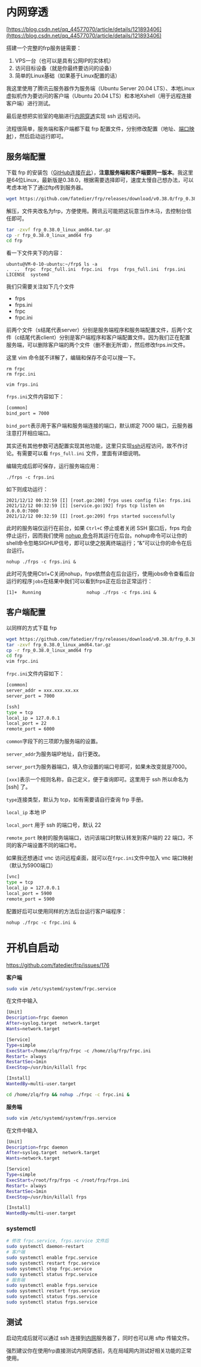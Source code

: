 # 内网穿透

[https://blog.csdn.net/qq_44577070/article/details/121893406](https://blog.csdn.net/qq_44577070/article/details/121893406)

搭建一个完整的frp服务链需要：

1. VPS一台（也可以是具有公网IP的实体机）
2. 访问目标设备（就是你最终要访问的设备）
3. 简单的Linux基础（如果基于Linux配置的话）

我这里使用了腾讯云服务器作为服务端（Ubuntu Server 20.04 LTS）、本地Linux虚拟机作为要访问的客户端（Ubuntu 20.04 LTS）和本地Xshell（用于远程连接客户端）进行测试。

最后是想把实验室的电脑进行[内网穿透](https://so.csdn.net/so/search?q=%E5%86%85%E7%BD%91%E7%A9%BF%E9%80%8F&spm=1001.2101.3001.7020)实现 ssh 远程访问。

流程很简单，服务端和客户端都下载 frp 配置文件，分别修改配置（地址、[端口映射](https://so.csdn.net/so/search?q=%E7%AB%AF%E5%8F%A3%E6%98%A0%E5%B0%84&spm=1001.2101.3001.7020)），然后启动运行即可。

## 服务端配置

下载 frp 的安装包（[GitHub连接在此](https://github.com/fatedier/frp/releases)），**注意服务端和客户端要同一版本**。我这里是64位Linux，最新版是0.38.0，根据需要选择即可，速度太慢自己想办法，可以考虑本地下了通过ftp传到服务器。

```bash
wget https://github.com/fatedier/frp/releases/download/v0.38.0/frp_0.38.0_linux_amd64.tar.gz
```

解压，文件夹改名为frp，方便使用。腾讯云可能把这玩意当作木马，去控制台信任即可。

```bash
tar -zxvf frp_0.38.0_linux_amd64.tar.gz
cp -r frp_0.38.0_linux_amd64 frp
cd frp
```

看一下文件夹下的内容：

```
ubuntu@VM-0-10-ubuntu:~/frp$ ls -a
.  ..  frpc  frpc_full.ini  frpc.ini  frps  frps_full.ini  frps.ini  LICENSE  systemd

```

我们只需要关注如下几个文件

- frps
- frps.ini
- frpc
- frpc.ini

前两个文件（s结尾代表server）分别是服务端程序和服务端配置文件，后两个文件（c结尾代表client）分别是客户端程序和客户端配置文件。因为我们正在配置服务端，可以删除客户端的两个文件（删不删无所谓），然后修改frps.ini文件。

这里 vim 命令就不详解了，编辑和保存不会可以搜一下。

```
rm frpc
rm frpc.ini

vim frps.ini
```

`frps.ini`文件内容如下：

```bash
[common]
bind_port = 7000
```

`bind_port`表示用于客户端和服务端连接的端口，默认绑定 7000 端口，云服务器注意打开相应端口。

其实还有其他参数可选配置实现其他功能，这里只实现[ssh](https://so.csdn.net/so/search?q=ssh&spm=1001.2101.3001.7020)远程访问，故不作讨论。有需要可以看 `frps_full.ini` 文件，里面有详细说明。

编辑完成后即可保存，运行服务端应用：

```
./frps -c frps.ini
```

如下则成功运行：

```
2021/12/12 00:32:59 [I] [root.go:200] frps uses config file: frps.ini
2021/12/12 00:32:59 [I] [service.go:192] frps tcp listen on 0.0.0.0:7000
2021/12/12 00:32:59 [I] [root.go:209] frps started successfully
```

此时的服务端仅运行在前台，如果 `Ctrl+C` 停止或者关闭 SSH 窗口后，frps 均会停止运行，因而我们使用 [nohup 命令](https://www.runoob.com/linux/linux-comm-nohup.html)将其运行在后台。nohup命令可以让你的shell命令忽略SIGHUP信号，即可以使之脱离终端运行；“&”可以让你的命令在后台运行。

```
nohup ./frps -c frps.ini &

```

此时可先使用Ctrl+C关闭nohup，frps依然会在后台运行，使用jobs命令查看后台运行的程序`jobs`在结果中我们可以看到frps正在后台正常运行：

```
[1]+  Running                 nohup ./frps -c frps.ini &

```

## 客户端配置

以同样的方式下载 frp

```bash
wget https://github.com/fatedier/frp/releases/download/v0.38.0/frp_0.38.0_linux_amd64.tar.gz
tar -zxvf frp_0.38.0_linux_amd64.tar.gz
cp -r frp_0.38.0_linux_amd64 frp
cd frp
vim frpc.ini

```

`frpc.ini`文件内容如下：

```bash
[common]
server_addr = xxx.xxx.xx.xx
server_port = 7000

[ssh]
type = tcp
local_ip = 127.0.0.1
local_port = 22
remote_port = 6000

```

`common`字段下的三项即为服务端的设置。

`server_addr`为服务端IP地址，自行更改。

`server_port`为服务器端口，填入你设置的端口号即可，如果未改变就是7000。

`[xxx]`表示一个规则名称，自己定义，便于查询即可。这里用于 ssh 所以命名为 [ssh] 了。

`type`连接类型，默认为 tcp，如有需要请自行查询 frp 手册。

`local_ip` 本地 IP

`local_port` 用于 ssh 的端口号，默认 22

`remote_port` 映射的服务端端口，访问该端口时默认转发到客户端的 22 端口，不同的客户端设置不同的端口号。

如果我还想通过 vnc 访问远程桌面，就可以在`frpc.ini`文件中加入 vnc 端口映射（默认为5900端口）

```bash
[vnc]
type = tcp
local_ip = 127.0.0.1
local_port = 5900
remote_port = 5900
```

配置好后可以使用同样的方法后台运行客户端程序：

```
nohup ./frpc -c frpc.ini &
```

# 开机自启动

https://github.com/fatedier/frp/issues/176

**客户端**

```bash
sudo vim /etc/systemd/system/frpc.service
```

在文件中输入

```bash
[Unit]
Description=frpc daemon
After=syslog.target  network.target
Wants=network.target

[Service]
Type=simple
ExecStart=/home/zlq/frp/frpc -c /home/zlq/frp/frpc.ini
Restart= always
RestartSec=1min
ExecStop=/usr/bin/killall frpc

[Install]
WantedBy=multi-user.target
```

```bash
cd /home/zlq/frp && nohup ./frpc -c frpc.ini &
```

**服务端**

```bash
sudo vim /etc/systemd/system/frps.service
```

在文件中输入

```bash
[Unit]
Description=frpc daemon
After=syslog.target  network.target
Wants=network.target

[Service]
Type=simple
ExecStart=/root/frp/frps -c /root/frp/frps.ini
Restart= always
RestartSec=1min
ExecStop=/usr/bin/killall frps

[Install]
WantedBy=multi-user.target
```

### systemctl

```bash
# 修改 frpc.service, frps.service 文件后
sudo systemctl daemon-restart
# 客户端
sudo systemctl enable frpc.service
sudo systemctl restart frpc.service
sudo systemctl stop frpc.service
sudo systemctl status frpc.service
# 服务端
sudo systemctl enable frps.service
sudo systemctl restart frps.service
sudo systemctl status frps.service
sudo systemctl status frps.service
```

## 测试

启动完成后就可以通过 ssh 连接到[内网](https://so.csdn.net/so/search?q=%E5%86%85%E7%BD%91&spm=1001.2101.3001.7020)服务器了，同时也可以用 sftp 传输文件。

强烈建议你在使用frp直接测试内网穿透前，先在局域网内测试好相关功能的正常使用。

